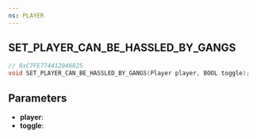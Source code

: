 ```yaml
---
ns: PLAYER
---
```

## SET_PLAYER_CAN_BE_HASSLED_BY_GANGS

```c
// 0xC7FE774412046825
void SET_PLAYER_CAN_BE_HASSLED_BY_GANGS(Player player, BOOL toggle);
```

## Parameters
* **player**:
* **toggle**:
